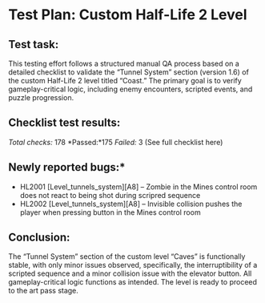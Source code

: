 # Test Plan: Custom Half-Life 2 Level

## Test task:


This testing effort follows a structured manual QA process based on a detailed checklist to validate the “Tunnel System” section (version 1.6)  of the custom Half-Life 2 level titled “Coast.” The primary goal is to verify gameplay-critical logic, including enemy encounters, scripted events, and puzzle progression.

## Checklist test results:


*Total checks:* 178
*Passed:*175
*Failed:* 3
(See full checklist here)


## Newly reported bugs:*

- HL2001 [Level_tunnels_system][A8] – Zombie in the Mines control room does not react to being shot during scripred sequence
- HL2002 [Level_tunnels_system][A8] – Invisible collision pushes the player when pressing button in the Mines control room

## Conclusion:  
The “Tunnel System” section of the custom level “Caves” is functionally stable, with only minor issues observed, specifically, the interruptibility of a scripted sequence and a minor collision issue with the elevator button. All gameplay-critical logic functions as intended. The level is ready to proceed to the art pass stage.
